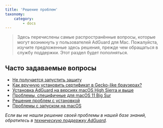```yaml
---
title: 'Решение проблем'
taxonomy:
    category:
        - docs
---
```


>Здесь перечислены самые распространённые вопросы, которые могут возникнуть у пользователей AdGuard для Mac. Пожалуйста, изучите предложенные здесь решения, прежде чем обращаться в службу поддержки. 
>Этот раздел будет пополняться.

 ## Часто задаваемые вопросы
 * [Не получается запустить защиту](https://kb.adguard.com/ru/macos/solving-problems/protection-cannot-be-enabled)
 * [Как вручную установить сертификат в Gecko-like браузерах?](https://kb.adguard.com/ru/macos/solving-problems/install-cert)
 * [Установка AdGuard на версиях macOS High Sierra и выше](https://kb.adguard.com/ru/macos/solving-problems/high-sierra-compatibility)
 * [Проблемы, специфичные для macOS 11 Big Sur](https://kb.adguard.com/ru/macos/solving-problems/big-sur-issues)
 * [Решение проблем с установкой](https://kb.adguard.com/ru/macos/solving-problems/installation-issues)
 * [Проблемы с запуском на macOS](https://kb.adguard.com/ru/macos/solving-problems/launch-issues)

 

*Если вы не нашли решение своей проблемы в нашей базе знаний, обратитесь в [техническую поддержку AdGuard](https://kb.adguard.com/ru/technical-support).*
